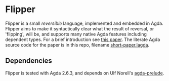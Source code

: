 # Flipper
Flipper is a small _reversible_ language, implemented
and embedded in Agda. Flipper aims to make it syntactically clear what the
result of reversal, or 'flipping', will be, and supports many native Agda features including
dependent types. For a brief introduction see
[this paper](https://j-towns.github.io/papers/flipper-short.pdf). The
literate Agda source code for the paper is in this repo, filename
[short-paper.lagda](short-paper.lagda).

## Dependencies
Flipper is tested with Agda 2.6.3, and depends on Ulf Norell's
[agda-prelude](https://github.com/UlfNorell/agda-prelude).
